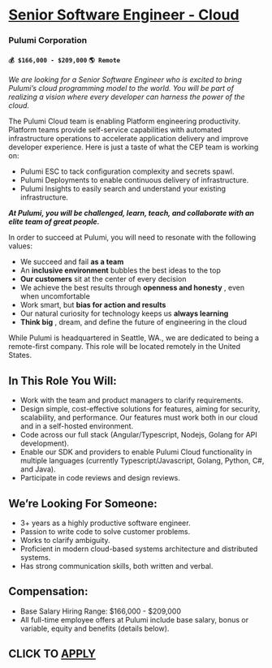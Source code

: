 # [Senior Software Engineer - Cloud](https://www.remotewlb.com/apply/senior-software-engineer-cloud-116412)  
### Pulumi Corporation  
#### `💰 $166,000 - $209,000` `🌎 Remote`  

_We are looking for a Senior Software Engineer who is excited to bring Pulumi’s cloud programming model to the world. You will be part of realizing a vision where every developer can harness the power of the cloud._

The Pulumi Cloud team is enabling Platform engineering productivity. Platform teams provide self-service capabilities with automated infrastructure operations to accelerate application delivery and improve developer experience. Here is just a taste of what the CEP team is working on:

  * Pulumi ESC to tack configuration complexity and secrets spawl.
  * Pulumi Deployments to enable continuous delivery of infrastructure.
  * Pulumi Insights to easily search and understand your existing infrastructure. 

**_At Pulumi, you will be challenged, learn, teach, and collaborate with an elite team of great people._**

In order to succeed at Pulumi, you will need to resonate with the following values:

  * We succeed and fail **as a team**
  * An **inclusive environment** bubbles the best ideas to the top
  * **Our customers** sit at the center of every decision
  * We achieve the best results through **openness and honesty** , even when uncomfortable
  * Work smart, but **bias for action and results**
  * Our natural curiosity for technology keeps us **always learning**
  * **Think big** , dream, and define the future of engineering in the cloud

While Pulumi is headquartered in Seattle, WA., we are dedicated to being a remote-first company. This role will be located remotely in the United States.

## **In This Role You Will:**

  * Work with the team and product managers to clarify requirements.
  * Design simple, cost-effective solutions for features, aiming for security, scalability, and performance. Our features must work both in our cloud and in a self-hosted environment.
  * Code across our full stack (Angular/Typescript, Nodejs, Golang for API development).
  * Enable our SDK and providers to enable Pulumi Cloud functionality in multiple languages (currently Typescript/Javascript, Golang, Python, C#, and Java).
  * Participate in code reviews and design reviews.

## **We’re Looking For Someone:**

  * 3+ years as a highly productive software engineer.
  * Passion to write code to solve customer problems.
  * Works to clarify ambiguity.
  * Proficient in modern cloud-based systems architecture and distributed systems.
  * Has strong communication skills, both written and verbal.

## **Compensation:**

  * Base Salary Hiring Range: $166,000 - $209,000
  * All full-time employee offers at Pulumi include base salary, bonus or variable, equity and benefits (details below). 

  
## CLICK TO [APPLY](https://www.remotewlb.com/apply/senior-software-engineer-cloud-116412)

